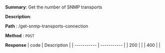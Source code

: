 **Summary**: Get the number of SNMP transports

**Description**:

**Path** : /get-snmp-transports-connection

**Method** : `POST`

**Response**
| code      | Description |
| ----------- | ----------- |
|  200   |       |
|  400   |       |

